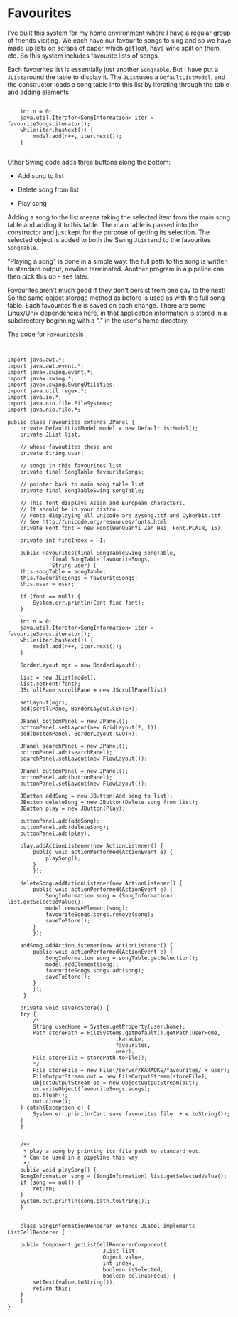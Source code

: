 #  Favourites 

I've built this system for my home environment where I have
      a regular group of friends visiting. We each have our
      favourite songs to sing and so we have made up lists
      on scraps of paper which get lost, have wine spilt on them, etc.
      So this system includes favourite lists of songs.

Each favourites list is essentially just another
 `SongTable`. But I have put a
 `JList`around the table to display it. The
 `JList`uses a
 `DefaultListModel`, and
      the constructor loads a song table into this list
      by iterating through the table and adding elements
```sh_cpp

	int n = 0;
	java.util.Iterator<SongInformation> iter = favouriteSongs.iterator();
	while(iter.hasNext()) {
	    model.add(n++, iter.next());
	}
      
```


Other Swing code adds three buttons along the bottom:

+  Add song to list


+  Delete song from list


+  Play song




Adding a song to the list means taking the selected item
      from the main song table and adding it to this table.
      The main table is passed into the constructor and just
      kept for the purpose of getting its selection. The
      selected object is added to both the Swing
 `JList`and to the favourites
 `SongTable`.

"Playing a song" is done in a simple way: the full path
      to the song is written to standard output, newline
      terminated. Another program in a pipeline can then pick
      this up - see later.

Favourites aren't much good if they don't persist from one
      day to the next! So the same object storage method as before is used 
      as with the full song table. Each favourites file is saved on each
      change. There are some Linux/Unix dependencies here, in that
      application information is stored in a subdirectory
      beginning with a "." in the user's home directory.

The code for
 `Favourites`is
```sh_cpp


import java.awt.*;
import java.awt.event.*;
import javax.swing.event.*;
import javax.swing.*;
import javax.swing.SwingUtilities;
import java.util.regex.*;
import java.io.*;
import java.nio.file.FileSystems;
import java.nio.file.*;

public class Favourites extends JPanel {
    private DefaultListModel model = new DefaultListModel();
    private JList list;

    // whose favoutites these are
    private String user;

    // songs in this favourites list
    private final SongTable favouriteSongs;

    // pointer back to main song table list
    private final SongTableSwing songTable;

    // This font displays Asian and European characters.
    // It should be in your distro.
    // Fonts displaying all Unicode are zysong.ttf and Cyberbit.ttf
    // See http://unicode.org/resources/fonts.html
    private Font font = new Font(WenQuanYi Zen Hei, Font.PLAIN, 16);
    
    private int findIndex = -1;

    public Favourites(final SongTableSwing songTable, 
		      final SongTable favouriteSongs, 
		      String user) {
	this.songTable = songTable;
	this.favouriteSongs = favouriteSongs;
	this.user = user;

	if (font == null) {
	    System.err.println(Cant find font);
	}
		
	int n = 0;
	java.util.Iterator<SongInformation> iter = favouriteSongs.iterator();
	while(iter.hasNext()) {
	    model.add(n++, iter.next());
	}

	BorderLayout mgr = new BorderLayout();
 
	list = new JList(model);
	list.setFont(font);
	JScrollPane scrollPane = new JScrollPane(list);

	setLayout(mgr);
	add(scrollPane, BorderLayout.CENTER);

	JPanel bottomPanel = new JPanel();
	bottomPanel.setLayout(new GridLayout(2, 1));
	add(bottomPanel, BorderLayout.SOUTH);

	JPanel searchPanel = new JPanel();
	bottomPanel.add(searchPanel);
	searchPanel.setLayout(new FlowLayout());

	JPanel buttonPanel = new JPanel();
	bottomPanel.add(buttonPanel);
	buttonPanel.setLayout(new FlowLayout());

	JButton addSong = new JButton(Add song to list);
	JButton deleteSong = new JButton(Delete song from list);
	JButton play = new JButton(Play);

	buttonPanel.add(addSong);
	buttonPanel.add(deleteSong);
	buttonPanel.add(play);

	play.addActionListener(new ActionListener() {
		public void actionPerformed(ActionEvent e) {
		    playSong();
		}
	    });

	deleteSong.addActionListener(new ActionListener() {
		public void actionPerformed(ActionEvent e) {
		    SongInformation song = (SongInformation) list.getSelectedValue();
		    model.removeElement(song);
		    favouriteSongs.songs.remove(song);
		    saveToStore();
		}
	    });

	addSong.addActionListener(new ActionListener() {
		public void actionPerformed(ActionEvent e) {
		    SongInformation song = songTable.getSelection();
		    model.addElement(song);
		    favouriteSongs.songs.add(song);
		    saveToStore();
		}
	    });
     }

    private void saveToStore() {
	try {
	    /*
	    String userHome = System.getProperty(user.home);
	    Path storePath = FileSystems.getDefault().getPath(userHome, 
							      .karaoke,
							      favourites,
							      user);
	    File storeFile = storePath.toFile();
	    */
	    File storeFile = new File(/server/KARAOKE/favourites/ + user);
	    FileOutputStream out = new FileOutputStream(storeFile); 
	    ObjectOutputStream os = new ObjectOutputStream(out);
	    os.writeObject(favouriteSongs.songs); 
	    os.flush(); 
	    out.close();
	} catch(Exception e) {
	    System.err.println(Cant save favourites file  + e.toString());
	}
    }


    /**
     * play a song by printing its file path to standard out.
     * Can be used in a pipeline this way
     */
    public void playSong() {
	SongInformation song = (SongInformation) list.getSelectedValue();
	if (song == null) {
	    return;
	}
	System.out.println(song.path.toString());
    }


    class SongInformationRenderer extends JLabel implements ListCellRenderer {

	public Component getListCellRendererComponent(
						      JList list,
						      Object value,
						      int index,
						      boolean isSelected,
						      boolean cellHasFocus) {
	    setText(value.toString());
	    return this;
	}
    }
}

      
```


